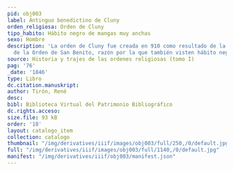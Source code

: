 ```yaml
---
pid: obj003
label: Antinguo benedictino de Cluny
orden_religiosa: Orden de Cluny
tipo_habito: Hábito negro de mangas muy anchas
sexo: Hombre
description: 'La orden de Cluny fue creada en 910 como resultado de la primera reforma
  de la Orden de San Benito, razón por la que también visten hábito negro. '
source: Historia y trajes de las ordenes religiosas (tomo I)
pag: '76'
_date: '1846'
type: Libro
dc.citation.manuskript:
author: Tirón, René
desc:
bibl: Biblioteca Virtual del Patrimonio Bibliográfico
dc.rights.acceso:
size.file: 93 kB
order: '18'
layout: catalogo_item
collection: catalogo
thumbnail: "/img/derivatives/iiif/images/obj003/full/250,/0/default.jpg"
full: "/img/derivatives/iiif/images/obj003/full/1140,/0/default.jpg"
manifest: "/img/derivatives/iiif/obj003/manifest.json"
---
```

